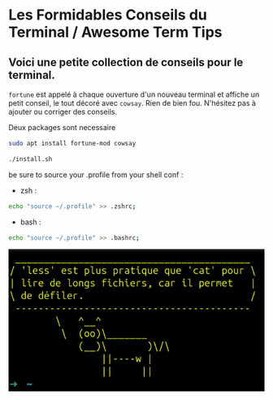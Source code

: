 # Les Formidables Conseils du Terminal / Awesome Term Tips 

## Voici une petite collection de conseils pour le terminal.

`fortune` est appelé à chaque ouverture d'un nouveau terminal et affiche un petit conseil, le tout décoré avec `cowsay`. Rien de bien fou.
N'hésitez pas à ajouter ou corriger des conseils.



Deux packages sont necessaire
```bash
sudo apt install fortune-mod cowsay 
```

```bash
./install.sh
```
be sure to source your .profile from your shell conf : 
- zsh : 
```bash
echo "source ~/.profile" >> .zshrc;
```
- bash : 
```bash
echo "source ~/.profile" >> .bashrc;
```
![alt text](images/image.png)


